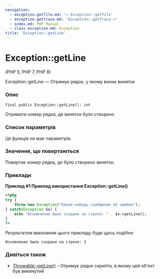 ```yaml
---
navigation:
  - exception.getfile.md: '« Exception::getFile'
  - exception.gettrace.md: 'Exception::getTrace »'
  - index.md: PHP Manual
  - class.exception.md: Exception
title: 'Exception::getLine'
---
```

# Exception::getLine

(PHP 5, PHP 7, PHP 8)

Exception::getLine — Отримує рядок, у якому виник виняток

### Опис

```methodsynopsis
final public Exception::getLine(): int
```

Отримати номер рядка, де виняток було створено

### Список параметрів

Ця функція не має параметрів.

### Значення, що повертаються

Повертає номер рядка, де було створено виняток.

### Приклади

**Приклад #1 Приклад використання **Exception::getLine()****

```php
<?php
try {
    throw new Exception("Какое-нибудь сообщение об ошибке");
} catch(Exception $e) {
    echo "Исключение было создано на строке: " . $e->getLine();
}
?>
```

Результатом виконання цього прикладу буде щось подібне:

```
Исключение было создано на строке: 3
```

### Дивіться також

-   [Throwable::getLine()](throwable.getline.md) - Отримує рядок скрипта, в якому цей об'єкт був викинутий
